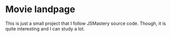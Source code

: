 # Movie landpage 

This is just a small project  that I follow JSMastery source code. Though, it is quite interesting and I can study a lot.